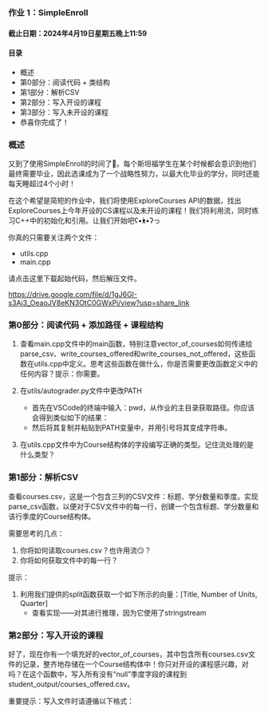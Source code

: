 ### 作业 1：SimpleEnroll

#### 截止日期：2024年4月19日星期五晚上11:59

#### 目录
- 概述
- 第0部分：阅读代码 + 类结构
- 第1部分：解析CSV
- 第2部分：写入开设的课程
- 第3部分：写入未开设的课程
- 恭喜你完成了！

### 概述

又到了使用SimpleEnroll的时间了🤗。每个斯坦福学生在某个时候都会意识到他们最终需要毕业，因此选课成为了一个战略性努力，以最大化毕业的学分，同时还能每天睡超过4个小时！

在这个希望是简短的作业中，我们将使用ExploreCourses API的数据，找出ExploreCourses上今年开设的CS课程以及未开设的课程！我们将利用流，同时练习C++中的初始化和引用。让我们开始吧ʕ•́ᴥ•̀ʔっ

你真的只需要关注两个文件：
- utils.cpp
- main.cpp

请点击这里下载起始代码，然后解压文件。

https://drive.google.com/file/d/1gJ6GI-s3Aj3_OeaoJV8eKN3OtC0GWxPi/view?usp=share_link

### 第0部分：阅读代码 + 添加路径 + 课程结构

1. 查看main.cpp文件中的main函数，特别注意vector_of_courses如何传递给parse_csv、write_courses_offered和write_courses_not_offered，这些函数在utils.cpp中定义。思考这些函数在做什么，你是否需要更改函数定义中的任何内容？提示：你需要。

2. 在utils/autograder.py文件中更改PATH
   - 首先在VSCode的终端中输入：pwd，从作业的主目录获取路径。你应该会得到类似如下的结果：
   - 然后将其复制并粘贴到PATH变量中，并用引号将其变成字符串。

3. 在utils.cpp文件中为Course结构体的字段编写正确的类型。记住流处理的是什么类型？

### 第1部分：解析CSV

查看courses.csv，这是一个包含三列的CSV文件：标题、学分数量和季度。实现parse_csv函数，以便对于CSV文件中的每一行，创建一个包含标题、学分数量和该行季度的Course结构体。

需要思考的几点：
1. 你将如何读取courses.csv？也许用流😏？
2. 你将如何获取文件中的每一行？

提示：
1. 利用我们提供的split函数获取一个如下所示的向量：[Title, Number of Units, Quarter]
   - 查看实现——对其进行推理，因为它使用了stringstream

### 第2部分：写入开设的课程

好了，现在你有一个填充好的vector_of_courses，其中包含所有courses.csv文件的记录，整齐地存储在一个Course结构体中！你只对开设的课程感兴趣，对吗？在这个函数中，写入所有没有“null”季度字段的课程到student_output/courses_offered.csv。

重要提示：写入文件时请遵循以下格式：
<Title>,<Number of Units>,<Quarter>

注意：逗号之间没有空格！如果不遵循此格式，自动评分器将不高兴！

此外，使用另一个向量跟踪开设的课程，并从vector_of_courses中删除它们。这意味着在这个函数运行后，vector_of_courses中应该只包含未开设的课程！为此，请查看提供的函数：delete_elem_from_vector！

不要担心，我知道你在想什么：

```cpp
auto it = std::find(v.begin(), v.end(), elem);
```

我们会在大约3周后告诉你这个。

### 第3部分：写入未开设的课程

所以你对未开设的课程感兴趣……在write_courses_not_offered函数中，将vector_of_courses中的课程写入student_output/courses_not_offered.csv。记住，由于你在第2部分中删除了开设的课程，因此vector_of_courses中显然只包含未开设的课程——幸运的你。因此，这一步应该看起来非常类似于第2部分，只是更短一些，简单一些。

### 编译说明！
要编译你编写的代码，请执行以下操作：

```bash
g++ -std=c++17 main.cpp -o main
```

要运行你编写的代码，现在可以执行（假设你遵循了上述步骤）：

```bash
./main
```

这将实际运行main函数，执行代码并运行自动评分器。如果你看到这个：

恭喜你完成了！🚀🚀🚀🚀

提交此作业的说明将在接近截止日期时发布在Ed上。

### 请在这里留下反馈！

### 特别鸣谢
特别感谢Jim Sproch提供ExploreCourses API。在尝试网页抓取ExploreCourses网站未成功后，Jim Sproch不仅提供了API，还回答了我们关于其使用的问题！

https://forms.gle/brWgfFKuhnCDp8LY7